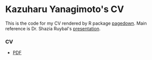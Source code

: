 # Kazuharu Yanagimoto's CV

This is the code for my CV rendered by R package [pagedown](https://github.com/rstudio/pagedown).
Main reference is Dr. Shazia Ruybal's [presentation]( https://github.com/shaziaruybal/automate-cv-rmd).

### CV
- [PDF](https://github.com/kazuyanagimoto/cv/cv.pdf)